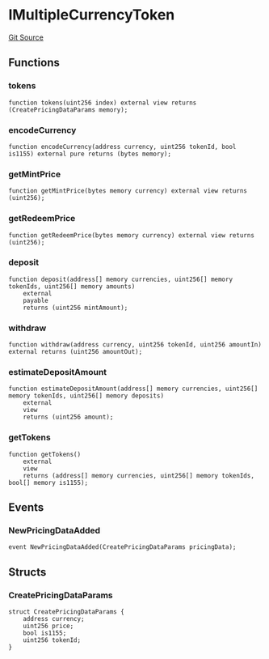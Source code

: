 # IMultipleCurrencyToken
[Git Source](https://github.com//PermissionlessGames/degen-casino/blob/5e8f008a9d2e5903bd547eedaed31c3efcb6ca7b/src/token/ERC20/interfaces/IMultipleCurrencyToken.sol)


## Functions
### tokens


```solidity
function tokens(uint256 index) external view returns (CreatePricingDataParams memory);
```

### encodeCurrency


```solidity
function encodeCurrency(address currency, uint256 tokenId, bool is1155) external pure returns (bytes memory);
```

### getMintPrice


```solidity
function getMintPrice(bytes memory currency) external view returns (uint256);
```

### getRedeemPrice


```solidity
function getRedeemPrice(bytes memory currency) external view returns (uint256);
```

### deposit


```solidity
function deposit(address[] memory currencies, uint256[] memory tokenIds, uint256[] memory amounts)
    external
    payable
    returns (uint256 mintAmount);
```

### withdraw


```solidity
function withdraw(address currency, uint256 tokenId, uint256 amountIn) external returns (uint256 amountOut);
```

### estimateDepositAmount


```solidity
function estimateDepositAmount(address[] memory currencies, uint256[] memory tokenIds, uint256[] memory deposits)
    external
    view
    returns (uint256 amount);
```

### getTokens


```solidity
function getTokens()
    external
    view
    returns (address[] memory currencies, uint256[] memory tokenIds, bool[] memory is1155);
```

## Events
### NewPricingDataAdded

```solidity
event NewPricingDataAdded(CreatePricingDataParams pricingData);
```

## Structs
### CreatePricingDataParams

```solidity
struct CreatePricingDataParams {
    address currency;
    uint256 price;
    bool is1155;
    uint256 tokenId;
}
```

